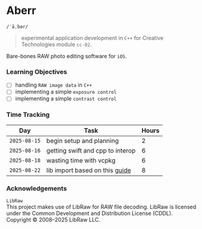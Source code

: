 # Aberr

`/ˈāˌbər/`

> experimental application development in `C++` for Creative Technologies module `cc-02`.

Bare-bones RAW photo editing software for `iOS`.


### Learning Objectives

- [ ] handling `RAW image data` in `C++`
- [ ] implementing a simple `exposure control`
- [ ] implementing a simple `contrast control`

### Time Tracking

| **Day**      | Task                                                                                                  | Hours |
| ------------ | ----------------------------------------------------------------------------------------------------- | ----- |
| `2025-08-15` | begin setup and planning                                                                              | 2     |
| `2025-08-16` | getting swift and cpp to interop                                                                      | 6     |
| `2025-08-18` | wasting time with vcpkg                                                                               | 6     |
| `2025-08-22` | lib import based on this [guide](https://arturgruchala.com/swift-and-c-interoperability-in-practice/) | 8     |


### Acknowledgements

`LibRaw`<br>
This project makes use of LibRaw for RAW file decoding.
LibRaw is licensed under the Common Development and Distribution License (CDDL).
Copyright © 2008–2025 LibRaw LLC.